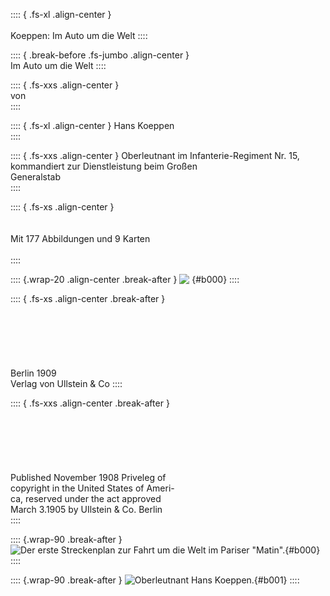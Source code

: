 :::: { .fs-xl .align-center }
<br /><br />
Koeppen:
Im Auto um die Welt
::::

:::: { .break-before .fs-jumbo .align-center }
<br />
Im Auto um die Welt
::::

:::: { .fs-xxs .align-center }
<br />
von
<br />
::::

:::: { .fs-xl .align-center }
Hans Koeppen
<br />
::::

:::: { .fs-xxs .align-center }
Oberleutnant im Infanterie-Regiment Nr. 15,<br />
kommandiert zur Dienstleistung beim Großen<br />
Generalstab<br />
::::

:::: { .fs-xs .align-center }
<br /><br /><br />
Mit 177 Abbildungen und 9 Karten
<br /><br />
::::

:::: {.wrap-20 .align-center .break-after }
![&nbsp;](logo.jpg ""){#b000}
::::

:::: { .fs-xs .align-center .break-after }
<br /><br /><br /><br /><br /><br /><br />
Berlin 1909<br />
Verlag von Ullstein & Co
::::

:::: { .fs-xxs .align-center .break-after }
<br /><br /><br /><br /><br /><br /><br />
Published November 1908 Priveleg of<br />
copyright in the United States of Ameri-<br />
ca, reserved under the act approved<br />
March 3.1905 by UIlstein & Co. Berlin<br />
::::

:::: {.wrap-90 .break-after }
![Der erste Streckenplan zur Fahrt um die Welt im Pariser "Matin".](Im_Auto_um_die_Welt_000.jpg ""){#b000}
::::

:::: {.wrap-90 .break-after }
![Oberleutnant Hans Koeppen.](Im_Auto_um_die_Welt_001.jpg "Oberleutnant Hans Koeppen."){#b001}
::::
